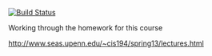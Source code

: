 [![Build Status](https://travis-ci.org/mulchy/practice.svg?branch=master)](https://travis-ci.org/mulchy/practice)

Working through the homework for this course

http://www.seas.upenn.edu/~cis194/spring13/lectures.html
